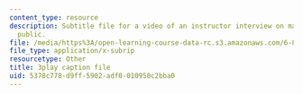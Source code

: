 ```yaml
---
content_type: resource
description: Subtitle file for a video of an instructor interview on making learning
  public.
file: /media/https%3A/open-learning-course-data-rc.s3.amazonaws.com/6-811-principles-and-practice-of-assistive-technology-fall-2014/5378c778d9ff5902adf0010950c2bba0_0IF8oBg_Zd8.vtt
file_type: application/x-subrip
resourcetype: Other
title: 3play caption file
uid: 5378c778-d9ff-5902-adf0-010950c2bba0
---
```


